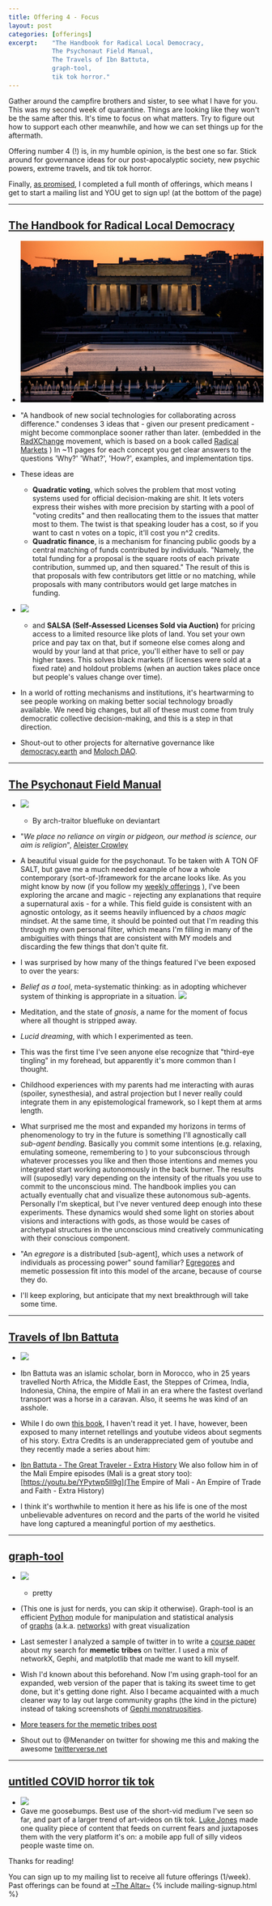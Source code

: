 ```yaml
---
title: Offering 4 - Focus 
layout: post
categories: [offerings]
excerpt:    "The Handbook for Radical Local Democracy, 
            The Psychonaut Field Manual, 
            The Travels of Ibn Battuta, 
            graph-tool, 
            tik tok horror."
---
```

Gather around the campfire brothers and sister, to see what I have for you. This was my second week of quarantine. Things are looking like they won't be the same after this. It's time to focus on what matters. Try to figure out how to support each other meanwhile, and how we can set things up for the aftermath. 

Offering number 4 (!) is, in my humble opinion, is the best one so far. Stick around for governance ideas for our post-apocalyptic society, new psychic powers, extreme travels, and tik tok horror. 

Finally, [as promised](announcing-weekly-offerings), I completed a full month of offerings, which means I get to start a mailing list and YOU get to sign up! (at the bottom of the page)

***

## [The Handbook for Radical Local Democracy](https://www.radicalxchange.org/wp-content/uploads/2020/02/The_Handbook_for_Radical_Local_Democracy.pdf)
- ![](/assets/img/govbuilding.jpg)
- "A handbook of new social technologies for collaborating across difference." condenses 3 ideas that - given our present predicament - might become commonplace sooner rather than later. (embedded in the [RadXChange](https://www.radicalxchange.org/resources/) movement, which is based on a book called [Radical Markets](https://www.goodreads.com/book/show/36515770-radical-markets) ) In ~11 pages for each concept you get clear answers to the questions 'Why?' 'What?', 'How?', examples, and implementation tips.
- These ideas are 
    - __Quadratic voting__, which solves the problem that most voting systems used for official decision-making are shit. It lets voters express their wishes with more precision by starting with a pool of "voting credits" and then reallocating them to the issues that matter most to them. The twist is that speaking louder has a cost, so if you want to cast n votes on a topic, it'll cost you n^2 credits.
    - __Quadratic finance__, is a mechanism for financing public goods by a central matching of funds contributed by individuals. "Namely, the total funding for a proposal is the square roots of each private contribution, summed up, and then squared." The result of this is that proposals with few contributors get little or no matching, while proposals with many contributors would get large matches in funding.
- ![](https://firebasestorage.googleapis.com/v0/b/firescript-577a2.appspot.com/o/imgs%2Fapp%2Fxiqo%2F1mm5Hin-0h?alt=media&token=8a45f7e6-926f-48b9-9b59-0b93a8a0d0a0)
    - and __SALSA (Self-Assessed Licenses Sold via Auction)__ for pricing access to a limited resource like plots of land. You set your own price and pay tax on that, but if someone else comes along and would by your land at that price, you'll either have to sell or pay higher taxes. This solves black markets (if licenses were sold at a fixed rate) and holdout problems (when an auction takes place once but people's values change over time).
- In a world of rotting mechanisms and institutions, it's heartwarming to see people working on making better social technology broadly available. We need big changes, but all of these must come from truly democratic collective decision-making, and this is a step in that direction.

- Shout-out to other projects for alternative governance like [democracy.earth](https://democracy.earth/) and [Moloch DAO](https://twitter.com/MolochDAO).

***

## [The Psychonaut Field Manual](https://www.deviantart.com/bluefluke/art/The-Psychonaut-Field-Manual-FOURTH-PDF-EDITION-530005584)
- ![](https://firebasestorage.googleapis.com/v0/b/firescript-577a2.appspot.com/o/imgs%2Fapp%2Fxiqo%2FN2pIErRUSb?alt=media&token=594ebc39-5a7b-4bda-a2db-1c341f10d6d3)
    - By arch-traitor bluefluke on deviantart
- "_We place no reliance on virgin or pidgeon, our method is science, our aim is religion_", [Aleister Crowley](https://www.youtube.com/watch?v=GKesZXudgCo&t=9s)
- A beautiful visual guide for the psychonaut. To be taken with A TON OF SALT, but gave me a much needed example of how a whole contemporary (sort-of-)framework for the arcane looks like. As you might know by now (if you follow my [weekly offerings](the-altar) ), I've been exploring the arcane and magic - rejecting any explanations that require a supernatural axis - for a while. This field guide is consistent with an agnostic ontology, as it seems heavily influenced by a _chaos magic_ mindset. At the same time, it should be pointed out that I'm reading this through my own personal filter, which means I'm filling in many of the ambiguities with things that are consistent with MY models and discarding the few things that don't quite fit.

- I was surprised by how many of the things featured I've been exposed to over the years:
 - _Belief as a tool_, meta-systematic thinking: as in adopting whichever system of thinking is appropriate in a situation.
  ![](https://firebasestorage.googleapis.com/v0/b/firescript-577a2.appspot.com/o/imgs%2Fapp%2Fxiqo%2FN-YN2jJoNI?alt=media&token=31c24473-0761-48d6-a6a3-65559bab7684)
 - Meditation, and the state of _gnosis_, a name for the moment of focus where all thought is stripped away.
 - _Lucid dreaming_, with which I experimented as teen.
 - This was the first time I've seen anyone else recognize that "third-eye tingling" in my forehead, but apparently it's more common than I thought. 
 - Childhood experiences with my parents had me interacting with auras (spoiler, synesthesia), and astral projection but I never really could integrate them in any epistemological framework, so I kept them at arms length.
 
- What surprised me the most and expanded my horizons in terms of phenomenology to try in the future is something I'll agnostically call _sub-agent bending_. Basically you commit some intentions (e.g. relaxing, emulating someone, remembering to ) to your subconscious through whatever processes you like and then those intentions and memes you integrated start working autonomously in the back burner. The results will (suposedly) vary depending on the intensity of the rituals you use to commit to the unconscious mind. The handbook implies you can actually eventually chat and visualize these autonomous sub-agents. Personally I'm skeptical, but I've never ventured deep enough into these experiments. These dynamics would shed some light on stories about visions and interactions with gods, as those would be cases of archetypal structures in the unconscious mind creatively communicating with their conscious component.

- "An _egregore_ is a distributed [sub-agent], which uses a network of individuals as processing power" sound familiar? [Egregores](https://exploringegregores.wordpress.com/) and memetic possession fit into this model of the arcane, because of course they do. 
- I'll keep exploring, but anticipate that my next breakthrough will take some time.

***

## [Travels of Ibn Battuta](https://orias.berkeley.edu/resources-teachers/travels-ibn-battuta)
- ![](https://firebasestorage.googleapis.com/v0/b/firescript-577a2.appspot.com/o/imgs%2Fapp%2Fxiqo%2Frv49vN8C50?alt=media&token=06c3da21-15c1-4775-be87-5496d8e0ee2d)
- Ibn Battuta was an islamic scholar, born in Morocco, who in 25 years travelled North Africa, the Middle East, the Steppes of Crimea, India, Indonesia, China, the empire of Mali in an era where the fastest overland transport was a horse in a caravan. Also, it seems he was kind of an asshole.
- While I do own [this book](https://www.goodreads.com/book/show/517598.The_Travels_of_Ibn_Battutah), I haven't read it yet. I have, however, been exposed to many internet retellings and youtube videos about segments of his story. Extra Credits is an underappreciated gem of youtube and they recently made a series about him:
- [Ibn Battuta - The Great Traveler - Extra History](https://youtu.be/TEI0sVYKtg8)
We also follow him in of the Mali Empire episodes (Mali is a great story too):
[https://youtu.be/YPytwp5ll9g](The Empire of Mali - An Empire of Trade and Faith - Extra History)

- I think it's worthwhile to mention it here as his life is one of the most unbelievable adventures on record and the parts of the world he visited have long captured a meaningful portion of my aesthetics.

***

## [graph-tool](https://graph-tool.skewed.de/)
- ![](https://firebasestorage.googleapis.com/v0/b/firescript-577a2.appspot.com/o/imgs%2Fapp%2Fxiqo%2FrV4lyXlybc?alt=media&token=7ff6e6cc-64b0-4c63-9226-0ae541d1368b)
    - pretty
- (This one is just for nerds, you can skip it otherwise). Graph-tool is an efficient [Python](http://www.python.org/) module for manipulation and statistical analysis of [graphs](http://en.wikipedia.org/wiki/Graph_%28mathematics%29) (a.k.a. [networks](http://en.wikipedia.org/wiki/Network_theory)) with great visualization 

- Last semester I analyzed a sample of twitter in to write a [course paper](https://github.com/TheExGenesis/memetic_tribes/blob/master/Memetic%20Tribes%20in%20Twitter%20Mutual%20Networks.pdf) about my search for __memetic tribes__ on twitter. I used a mix of networkX, Gephi, and matplotlib that made me want to kill myself. 
- Wish I'd known about this beforehand. Now I'm using graph-tool for an expanded, web version of the paper that is taking its sweet time to get done, but it's getting done right. Also I became acquainted with a much cleaner way to lay out large community graphs (the kind in the picture) instead of taking screenshots of [Gephi monstruosities](https://twitter.com/ExGenesis/status/1226213714371715074). 

- [More teasers for the memetic tribes post](https://twitter.com/ExGenesis/status/1226558706743201792)
- Shout out to @Menander on twitter for showing me this and making the awesome [twitterverse.net](https://twitterverse.net/)

***

## [untitled COVID horror tik tok](https://www.tiktok.com/@lukemjones/video/6807932031440342277)
- ![](https://firebasestorage.googleapis.com/v0/b/firescript-577a2.appspot.com/o/imgs%2Fapp%2Fxiqo%2Fyef1Hcu-7w?alt=media&token=82312d7e-8404-4287-b33d-f18e5a23d777)
- Gave me goosebumps. Best use of the short-vid medium I've seen so far, and part of a larger trend of art-videos on tik tok. [Luke Jones](https://www.tiktok.com/@lukemjones) made one quality piece of content that feeds on current fears and juxtaposes them with the very platform it's on: a mobile app full of silly videos people waste time on. 



Thanks for reading!

You can sign up to my mailing list to receive all future offerings (1/week). Past offerings can be found at [~The Altar~](_projects/the-altar.md)
{% include mailing-signup.html %}
